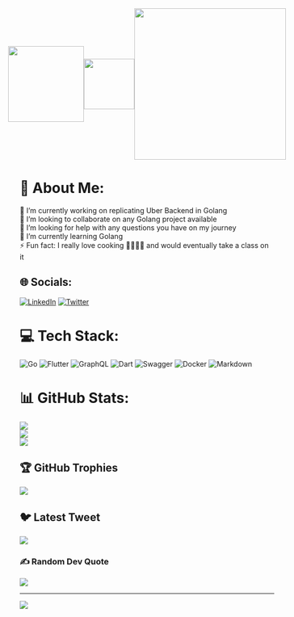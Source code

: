 <div  style="display:flex;color:blue;align-items:center;justify-content:center"><img src="https://storage.googleapis.com/cms-storage-bucket/4fd5520fe28ebf839174.svg" width="150">
<img src="https://www.svgrepo.com/download/500758/arrow-right-bold.svg" width="100" >
<img src="https://go.dev/blog/go-brand/Go-Logo/SVG/Go-Logo_Blue.svg" width="300">
</div>

# 💫 About Me:
🔭 I’m currently working on replicating Uber Backend in Golang<br>👯 I’m looking to collaborate on any Golang project available<br>🤝 I’m looking for help with any questions you have on my journey<br>🌱 I’m currently learning Golang<br>⚡ Fun fact: I really love cooking 🧑🏾‍🍳🥘 and would eventually take a class on it 


## 🌐 Socials:
[![LinkedIn](https://img.shields.io/badge/LinkedIn-%230077B5.svg?logo=linkedin&logoColor=white)](https://linkedin.com/in/dorkenoo-hope-7b2464157) [![Twitter](https://img.shields.io/badge/Twitter-%231DA1F2.svg?logo=Twitter&logoColor=white)](https://twitter.com/@ceo_nkatie) 

# 💻 Tech Stack:
![Go](https://img.shields.io/badge/go-%2300ADD8.svg?style=for-the-badge&logo=go&logoColor=white) ![Flutter](https://img.shields.io/badge/Flutter-%2302569B.svg?style=for-the-badge&logo=Flutter&logoColor=white) ![GraphQL](https://img.shields.io/badge/-GraphQL-E10098?style=for-the-badge&logo=graphql&logoColor=white) ![Dart](https://img.shields.io/badge/dart-%230175C2.svg?style=for-the-badge&logo=dart&logoColor=white) ![Swagger](https://img.shields.io/badge/-Swagger-%23Clojure?style=for-the-badge&logo=swagger&logoColor=white) ![Docker](https://img.shields.io/badge/docker-%230db7ed.svg?style=for-the-badge&logo=docker&logoColor=white) ![Markdown](https://img.shields.io/badge/markdown-%23000000.svg?style=for-the-badge&logo=markdown&logoColor=white)
# 📊 GitHub Stats:
![](https://github-readme-stats.vercel.app/api?username=ghost-codes&theme=dark&hide_border=true&include_all_commits=true&count_private=true)<br/>
![](https://github-readme-streak-stats.herokuapp.com/?user=ghost-codes&theme=dark&hide_border=true)<br/>
![](https://github-readme-stats.vercel.app/api/top-langs/?username=ghost-codes&theme=dark&hide_border=true&include_all_commits=true&count_private=true&layout=compact)

## 🏆 GitHub Trophies
![](https://github-profile-trophy.vercel.app/?username=ghost-codes&theme=oldie&no-frame=true&no-bg=false&margin-w=4)

## 🐦 Latest Tweet
[![](https://gtce.itsvg.in/api?username=@ceo_nkatie)](https://github.com/VishwaGauravIn/github-twitter-card-embed)

### ✍️ Random Dev Quote
![](https://quotes-github-readme.vercel.app/api?type=horizontal&theme=radical)

---
[![](https://visitcount.itsvg.in/api?id=ghost-codes&icon=0&color=0)](https://visitcount.itsvg.in)

<!-- Proudly created with GPRM ( https://gprm.itsvg.in ) -->
